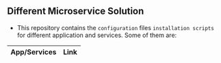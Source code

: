 ## Different Microservice Solution

- This repository contains the `configuration` files `installation scripts` for different application and services. Some of them are:

|  **App/Services**  |                                  **Link**                            |
|--------------------|----------------------------------------------------------------------|
